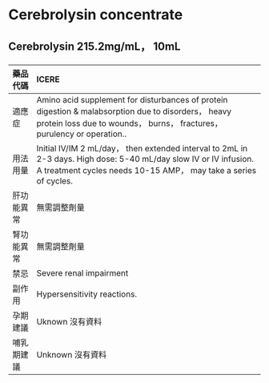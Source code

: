 # Cerebrolysin concentrate

## Cerebrolysin 215.2mg/mL， 10mL

##### 

| 藥品代碼   | ICERE                                                                                                                                                                                |
|:-----------|:-------------------------------------------------------------------------------------------------------------------------------------------------------------------------------------|
| 適應症     | Amino acid supplement for disturbances of protein digestion & malabsorption due to disorders， heavy protein loss due to wounds， burns， fractures， purulency or operation..       |
| 用法用量   | Initial IV/IM 2 mL/day， then extended interval to 2mL in 2-3 days. High dose: 5-40 mL/day slow IV or IV infusion. A treatment cycles needs 10-15 AMP， may take a series of cycles. |
| 肝功能異常 | 無需調整劑量                                                                                                                                                                         |
| 腎功能異常 | 無需調整劑量                                                                                                                                                                         |
| 禁忌       | Severe renal impairment                                                                                                                                                              |
| 副作用     | Hypersensitivity reactions.                                                                                                                                                          |
| 孕期建議   | Uknown 沒有資料                                                                                                                                                                      |
| 哺乳期建議 | Unknown 沒有資料                                                                                                                                                                     |


